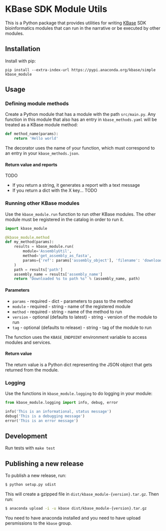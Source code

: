 # KBase SDK Module Utils

This is a Python package that provides utilities for writing [KBase](https://kbase.us) SDK bioinformatics modules that can run in the narrative or be executed by other modules.

## Installation

Install with pip:

```
pip install --extra-index-url https://pypi.anaconda.org/kbase/simple kbase_module
```

## Usage

### Defining module methods

Create a Python module that has a module with the path `src/main.py`. Any function in this module that also has an entry in `kbase_methods.yaml` will be treated as a KBase module method:

```py
def method_name(params):
    return 'Hello world'
```

The decorator uses the name of your function, which must correspond to an entry in your `kbase_methods.json`.

#### Return value and reports

TODO

* If you return a string, it generates a report with a text message
* If you return a dict with the X key... TODO

### Running other KBase modules

Use the `kbase_module.run` function to run other KBase modules. The other module must be registered in the catalog in order to run it.

```py
import kbase_module

@kbase_module.method
def my_method(params):
    results = kbase_module.run(
        module='AssemblyUtil',
        method='get_assembly_as_fasta',
        params={'ref': params['assembly_object'], 'filename': 'downloaded_assembly.fasta'}
    )
    path = results['path']
    assembly_name = results['assembly_name']
    return "Downloaded %s to path %s" % (assembly_name, path)
```

#### Parameters

* `params` - required - dict - parameters to pass to the method
* `module` - required - string - name of the registered module
* `method` - required - string - name of the method to run
* `version` - optional (defaults to latest) - string - version of the module to run
* `tag` - optional (defaults to release) - string - tag of the module to run

The function uses the `KBASE_ENDPOINT` environment variable to access modules and services.

#### Return value

The return value is a Python dict representing the JSON object that gets returned from the module.

### Logging

Use the functions in `kbase_module.logging` to do logging in your module:

```py
from kbase_module.logging import info, debug, error

info('This is an informational, status message')
debug('This is a debugging message')
error('This is an error message')
```

## Development

Run tests with `make test`

## Publishing a new release

To publish a new release, run:

```sh
$ python setup.py sdist
```

This will create a gzipped file in `dist/kbase_module-{version}.tar.gz`. Then run:

```sh
$ anaconda upload -i -u kbase dist/kbase_module-{version}.tar.gz
```

You need to have anaconda installed and you need to have upload persmissions to the `kbase` group.
